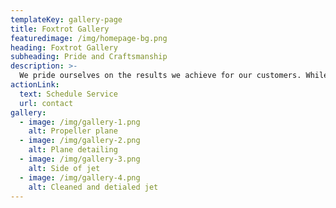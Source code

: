 ```yaml
---
templateKey: gallery-page
title: Foxtrot Gallery
featuredimage: /img/homepage-bg.png
heading: Foxtrot Gallery
subheading: Pride and Craftsmanship
description: >-
  We pride ourselves on the results we achieve for our customers. While in our care, we’ll treat your airplane as we would treat our own.
actionLink:
  text: Schedule Service
  url: contact
gallery:
  - image: /img/gallery-1.png
    alt: Propeller plane
  - image: /img/gallery-2.png
    alt: Plane detailing
  - image: /img/gallery-3.png
    alt: Side of jet
  - image: /img/gallery-4.png
    alt: Cleaned and detialed jet
---
```

